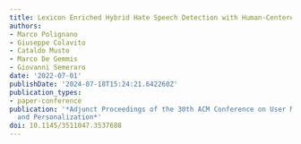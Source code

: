 ```yaml
---
title: Lexicon Enriched Hybrid Hate Speech Detection with Human-Centered Explanations
authors:
- Marco Polignano
- Giuseppe Colavito
- Cataldo Musto
- Marco De Gemmis
- Giovanni Semeraro
date: '2022-07-01'
publishDate: '2024-07-18T15:24:21.642260Z'
publication_types:
- paper-conference
publication: '*Adjunct Proceedings of the 30th ACM Conference on User Modeling, Adaptation
  and Personalization*'
doi: 10.1145/3511047.3537688
---
```

